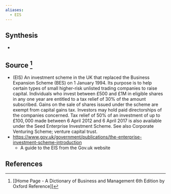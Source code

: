 ```yaml
---
aliases:
  - EIS
---
```

## Synthesis
- 
## Source [^1]
- (EIS) An investment scheme in the UK that replaced the Business Expansion Scheme (BES) on 1 January 1994. Its purpose is to help certain types of small higher-risk unlisted trading companies to raise capital. Individuals who invest between $£ 500$ and $£ 1 \mathrm{M}$ in eligible shares in any one year are entitled to a tax relief of $30 \%$ of the amount subscribed. Gains on the sale of shares issued under the scheme are exempt from capital gains tax. Investors may hold paid directorships of the companies concerned. Tax relief of $50 \%$ of an investment of up to $£ 100,000$ made between 6 April 2012 and 6 April 2017 is also available under the Seed Enterprise Investment Scheme. See also Corporate Venturing Scheme; venture capital trust.
- https://www.gov.uk/government/publications/the-enterprise-investment-scheme-introduction
	- A guide to the EIS from the Gov.uk website
## References

[^1]: [[Home Page - A Dictionary of Business and Management 6th Edition by Oxford Reference]]
